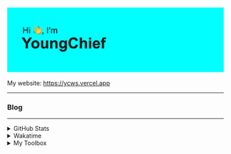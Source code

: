 ![Hi I'm YoungChief](Hello.png "Hi I'm YoungChief")

My website: https://ycws.vercel.app

---

### Blog

<!-- BLOG-POST-LIST:START -->
<!-- BLOG-POST-LIST:END -->

---

<details>
<summary>GitHub Stats</summary>

![YoungChief's GitHub stats](https://github-readme-stats.vercel.app/api?username=youngchief-btw&count_private=true&show_icons=true&theme=transparent)

![YoungChief's Top Langs](https://github-readme-stats.vercel.app/api/top-langs/?username=youngchief-btw&langs_count=10&count_private=true&show_icons=true&theme=transparent&layout=compact)
</details>

<details>
<summary>Wakatime</summary>

<!--START_SECTION:waka-->

```text
Total Time: 8 hrs 27 mins

Markdown     4 hrs 22 mins   █████████████░░░░░░░░░░░░   51.77 %
HTML         2 hrs 47 mins   ████████▒░░░░░░░░░░░░░░░░   32.99 %
YAML         1 hr 14 mins    ███▓░░░░░░░░░░░░░░░░░░░░░   14.58 %
CSS          2 mins          ░░░░░░░░░░░░░░░░░░░░░░░░░   00.42 %
Other        0 secs          ░░░░░░░░░░░░░░░░░░░░░░░░░   00.09 %
```

<!--END_SECTION:waka-->

</details>

<details>
<summary>My Toolbox</summary>
- Programming languages I know:

![YoungChief's Programming Languages](https://skillicons.dev/icons?i=html,css,js,ts,wasm,cpp,c,py,go,swift,kotlin,java,bash,php,ruby,rust,lua,cs,dart,deno,dotnet,elixir,graphql,julia,perl?theme=dark)

- Code editors/IDEs I use:

![YoungChief's Code Editors/IDEs](https://skillicons.dev/icons?i=neovim,vscode,androidstudio&theme=dark)

- Frameworks/Libraries I use: 

![YoungChief's Frameworks/Libraries Of Choice](https://skillicons.dev/icons?i=angular,astro,bootstrap,django,electron,elixir,express,flash,flutter,godot,gtk,jquery,nextjs,react,tensorflow,unity,unreal,vue,webpack&theme=dark)

- Hosting providers I use:

![YoungChief's Hosting Providers Of Choice](https://skillicons.dev/icons?i=aws,azure,cloudflare,codepen,firebase,gcp,gitlab,heroku,netlify,supabase,vercel,workers&theme=dark)

- Online development enviornments I use: 

<a href="https://glitch.com/"><img src="https://cdn.youngchief.tk/GlitchLogo_Color.svg" height=50 alt="Glitch"></a> <a href="https://replit.com"><img src="https://cdn.youngchief.tk/Replit-Prompt-Logo-Transparent@2048.png" height=50 alt="Replit"></a>

- Other things I use:

![YoungChief's Thingbox](https://skillicons.dev/icons?i=activitypub,ansible,arduino,aws,azure,blender,bsd,cloudflare,cmake,codepen,discord,bots,docker,elixir,fediverse,firebase,gcp,git,github,githubactions,gitlab,grafana,heroku,instagram,jenkins,kubernetes,linkedin,linux,mastodon,maven,mongodb,mysql,netlify,nginx,postgres,powershell,prometheus,raspberrypi,redis,sqlite,stackoverflow,supabase,twitter,vercel,wordpress,workers&theme=dark)

</details>